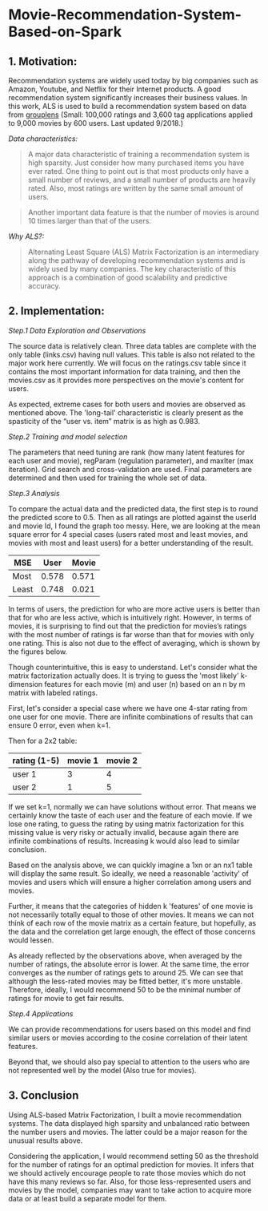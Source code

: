# Movie-Recommendation-System-Based-on-Spark

## 1. Motivation:

Recommendation systems are widely used today by big companies such as Amazon, Youtube, and Netflix for their Internet products. A good recommendation system significantly increases their business values. In this work, ALS is used to build a recommendation system based on data from [grouplens](https://grouplens.org/datasets/movielens/latest/) (Small: 100,000 ratings and 3,600 tag applications applied to 9,000 movies by 600 users. Last updated 9/2018.) 

*Data characteristics:*

>A major data characteristic of training a recommendation system is high sparsity. Just consider how many purchased items you have ever rated. One thing to point out is that most products only have a small number of reviews, and a small number of products are heavily rated. Also, most ratings are written by the same small amount of users.

>Another important data feature is that the number of movies is around 10 times larger than that of the users.

*Why ALS?:*

>Alternating Least Square (ALS) Matrix Factorization is an intermediary along the pathway of developing recommendation systems and is widely used by many companies. The key characteristic of this approach is a combination of good scalability and predictive accuracy. 


## 2. Implementation:

*Step.1 Data Exploration and Observations*

The source data is relatively clean. Three data tables are complete with the only table (links.csv) having null values. This table is also not related to the major work here currently. We will focus on the ratings.csv table since it contains the most important information for data training, and then the movies.csv as it provides more perspectives on the movie's content for users.

As expected, extreme cases for both users and movies are observed as mentioned above. The 'long-tail' characteristic is clearly present as the spasticity of the “user vs. item” matrix is as high as 0.983. 

*Step.2 Training and model selection*

The parameters that need tuning are rank (how many latent features for each user and movie), regParam (regulation parameter), and maxIter (max iteration). Grid search and cross-validation are used. Final parameters are determined and then used for training the whole set of data.

*Step.3 Analysis*

To compare the actual data and the predicted data, the first step is to round the predicted score to 0.5. Then as all ratings are plotted against the userId and movie Id, I found the graph too messy. Here, we are looking at the mean square error for 4 special cases (users rated most and least movies, and movies with most and least users) for a better understanding of the result. 

| MSE | User  | Movie |
| -- | -- | -- |
| Most | 0.578 | 0.571 |
| Least  | 0.748 | 0.021 |

In terms of users, the prediction for who are more active users is better than that for who are less active, which is intuitively right. However, in terms of movies, it is surprising to find out that the prediction for movies’s ratings with the most number of ratings is far worse than that for movies with only one rating. This is also not due to the effect of averaging, which is  shown by the figures below. 

Though counterintuitive, this is easy to understand. Let's consider what the matrix factorization actually does. It is trying to guess the 'most likely' k-dimension features for each movie (m) and user (n) based on an n by m matrix with labeled ratings. 

First, let's consider a special case where we have one 4-star rating from one user for one movie. There are infinite combinations of results that can ensure 0 error, even when k=1. 

Then for a 2x2 table:

| rating (1-5) | movie 1 | movie 2 |
| -- | -- | -- |
| user 1 | 3 | 4 |
| user 2 | 1 | 5 |

If we set k=1, normally we can have solutions without error. That means we certainly know the taste of each user and the feature of each movie. If we lose one rating, to guess the rating by using matrix factorization for this missing value is very risky or actually invalid, because again there are infinite combinations of results. Increasing k would also lead to similar conclusion.

Based on the analysis above, we can quickly imagine a 1xn or an nx1 table will display the same result. So ideally, we need a reasonable 'activity' of movies and users which will ensure a higher correlation among users and movies. 

Further, it means that the categories of hidden k 'features' of one movie is not necessarily totally equal to those of other movies. It means we can not think of each row of the movie matrix as a certain feature, but hopefully, as the data and the correlation get large enough, the effect of those concerns would lessen.

As already reflected by the observations above, when averaged by the number of ratings, the absolute error is lower. At the same time, the error converges as the number of ratings gets to around 25. We can see that although the less-rated movies may be fitted better, it's more unstable. Therefore, ideally, I would recommend 50 to be the minimal number of ratings for movie to get fair results. 

*Step.4 Applications*

We can provide recommendations for users based on this model and find similar users or movies according to the cosine correlation of their latent features.

Beyond that, we should also pay special to attention to the users who are not represented well by the model (Also true for movies). 

## 3. Conclusion

Using ALS-based Matrix Factorization, I built a movie recommendation systems. The data displayed high sparsity and unbalanced ratio between the number users and movies. The latter could be a major reason for the unusual results above. 

Considering the application, I would recommend setting 50 as the threshold for the number of ratings for an optimal prediction for movies. It infers that we should actively encourage people to rate those movies which do not have this many reviews so far. Also, for those less-represented users and movies by the model, companies may want to take action to acquire more data or at least build a separate model for them.
